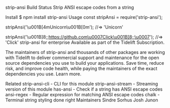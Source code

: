 strip-ansi Build Status
Strip ANSI escape codes from a string

Install
$ npm install strip-ansi
Usage
const stripAnsi = require('strip-ansi');

stripAnsi('\u001B[4mUnicorn\u001B[0m');
//=> 'Unicorn'

stripAnsi('\u001B]8;;https://github.com\u0007Click\u001B]8;;\u0007');
//=> 'Click'
strip-ansi for enterprise
Available as part of the Tidelift Subscription.

The maintainers of strip-ansi and thousands of other packages are working with Tidelift to deliver commercial support and maintenance for the open source dependencies you use to build your applications. Save time, reduce risk, and improve code health, while paying the maintainers of the exact dependencies you use. Learn more.

Related
strip-ansi-cli - CLI for this module
strip-ansi-stream - Streaming version of this module
has-ansi - Check if a string has ANSI escape codes
ansi-regex - Regular expression for matching ANSI escape codes
chalk - Terminal string styling done right
Maintainers
Sindre Sorhus
Josh Junon
